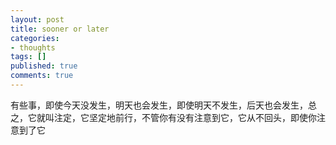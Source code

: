 ```yaml
---
layout: post
title: sooner or later
categories:
- thoughts
tags: []
published: true
comments: true
---
```

<p>有些事，即使今天没发生，明天也会发生，即使明天不发生，后天也会发生，总之，它就叫注定，它坚定地前行，不管你有没有注意到它，它从不回头，即使你注意到了它</p>
